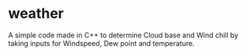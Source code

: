 # weather
A simple code made in C++ to determine Cloud base and Wind chill by taking inputs for Windspeed, Dew point and temperature.
